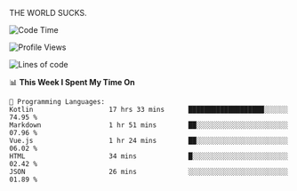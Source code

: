 THE WORLD SUCKS.

<!--START_SECTION:waka-->
![Code Time](http://img.shields.io/badge/Code%20Time-379%20hrs%2049%20mins-blue)

![Profile Views](http://img.shields.io/badge/Profile%20Views-0-blue)

![Lines of code](https://img.shields.io/badge/From%20Hello%20World%20I%27ve%20Written-1.9%20million%20lines%20of%20code-blue)

📊 **This Week I Spent My Time On** 

```text
💬 Programming Languages: 
Kotlin                   17 hrs 33 mins      ███████████████████░░░░░░   74.95 % 
Markdown                 1 hr 51 mins        ██░░░░░░░░░░░░░░░░░░░░░░░   07.96 % 
Vue.js                   1 hr 24 mins        ██░░░░░░░░░░░░░░░░░░░░░░░   06.02 % 
HTML                     34 mins             █░░░░░░░░░░░░░░░░░░░░░░░░   02.42 % 
JSON                     26 mins             ░░░░░░░░░░░░░░░░░░░░░░░░░   01.89 % 
```


<!--END_SECTION:waka-->

